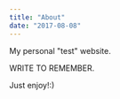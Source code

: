 ```yaml
---
title: "About"
date: "2017-08-08"
---
```


My personal "test" website.  

WRITE TO REMEMBER.  

Just enjoy!:)
